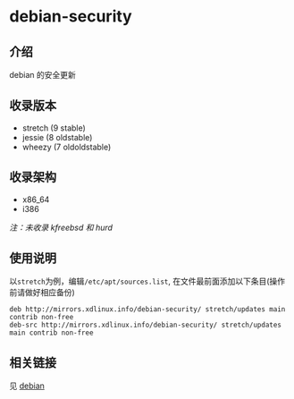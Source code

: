 # debian-security

## 介绍

debian 的安全更新

## 收录版本

* stretch (9 stable)
* jessie (8 oldstable)
* wheezy (7 oldoldstable)

## 收录架构

* x86_64
* i386

*注：未收录 kfreebsd 和 hurd*

## 使用说明

以`stretch`为例，编辑`/etc/apt/sources.list`, 在文件最前面添加以下条目(操作前请做好相应备份)

```
deb http://mirrors.xdlinux.info/debian-security/ stretch/updates main contrib non-free
deb-src http://mirrors.xdlinux.info/debian-security/ stretch/updates main contrib non-free
```

## 相关链接

见 [debian](./debian.md)

